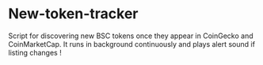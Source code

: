 # New-token-tracker
Script for discovering new BSC tokens once they appear in CoinGecko and CoinMarketCap. It runs in background continuously and plays alert sound if listing changes !
